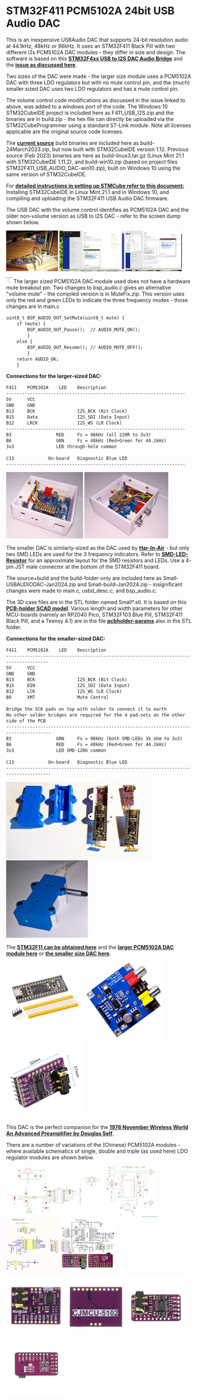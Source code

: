 # STM32F411 PCM5102A 24bit USB Audio DAC

This is an inexpensive USBAudio DAC that supports 24-bit resolution audio at 44.1kHz, 48kHz or 96kHz. It uses an STM32F411 Black Pill with two different i2s PCM5102A DAC modules - they differ in size and design. The software is based on this [**STM32F4xx USB to I2S DAC Audio Bridge**](https://github.com/har-in-air/STM32F411_USB_AUDIO_DAC) and the [**issue as discussed here**](https://github.com/har-in-air/STM32F411_USB_AUDIO_DAC/issues/7).

Two sizes of the DAC were made - the larger size module uses a PCM5102A DAC with three LDO regulators but with no mute control pin, and the (much) smaller sized DAC uses two LDO regulators and has a mute control pin. 

The volume control code modifications as discussed in the issue linked to above, was added to a windows port of the code. The Windows 10 STM32CubeIDE project is included here as F411_USB_I2S.zip and the binaries are in build.zip - the hex file can directly be uploaded via the STM32CubeProgrammer using a standard ST-Link module. Note all licenses applicable are the original source code licenses. 

The [**current source**](https://github.com/har-in-air/STM32F411_USB_AUDIO_DAC/issues/14) build binaries are included here as build-24March2023.zip, but now built with STM32CubeIDE version 1.12. Previous source (Feb 2023) binaries are here as build-linux3.tar.gz (Linux Mint 21.1 with STM32CubeIDE 1.11.2), and build-win10.zip (based on project files STM32F411_USB_AUDIO_DAC-win10.zip), built on Windows 10 using the same version of STM32CubeIDE.

For [**detailed instructions in setting up STMCube refer to this document:**](https://github.com/TobiasVanDyk/STM32F411-PCM5102A-24bit-USB-Audio-DAC/blob/main/Linux-Mint-211-and-Windows-10-compiling-and-uploading-the-STM32F411-USB-Audio-DAC-firmware.pdf) Installing STM32CubeIDE in Linux Mint 21.1 and in Windows 10, and compiling and uploading the STM32F411 USB Audio DAC firmware.

The USB DAC with the volume control identifies as PCM5102A DAC and the older non-volume version as USB to I2S DAC - refer to the screen dump shown below.

<p align="left">
<img src="images/dac1.jpg" height="110" /> 
<img src="images/dac2.jpg" height="110" /> 
<img src="images/dac3.jpg" height="110" /> 
</p>

<img src="images/MuteFix.jpg" width="16" height="16"/> The larger sized PCM5102A DAC module used does not have a hardware mute breakout pin. Two changes to bsp_audio.c gives an alternative "volume mute" - the compiled version is in MuteFix.zip. This version uses only the red and green LEDs to indicate the three frequency modes - those changes are in main.c
``` 
uint8_t BSP_AUDIO_OUT_SetMute(uint8_t mute) {
	if (mute) {
		BSP_AUDIO_OUT_Pause();  // AUDIO_MUTE_ON();
		}
	else {
		BSP_AUDIO_OUT_Resume(); // AUDIO_MUTE_OFF();
		}
	return AUDIO_OK;
	}

``` 

**Connections for the larger-sized DAC:**
``` 
F411    PCM5102A    LED    Description 
--------------------------------------------------------------------
5V      VCC
GND     GND            
B13     BCK                I2S_BCK (Bit Clock)
B15     Data               I2S_SDI (Data Input)
B12     LRCK               I2S_WS (LR Clock)
-------------------------------------------------------------------- 
B3                 RED     Fs = 96kHz (all 220R to 3v3)
B6                 GRN     Fs = 48kHz (Red+Green for 44.1kHz)
3v3                LED through-hole common
 
C13             On-board   Diagnostic Blue LED
--------------------------------------------------------------------
``` 
<p align="left">
<img src="images/dac8.jpg" height="180" /> 
<img src="images/dac9.jpg" height="180" /> 
</p>

The smaller DAC is similarly-sized as the DAC used by [**Har-In-Air**](https://github.com/har-in-air/STM32F411_USB_AUDIO_DAC) - but only two SMD LEDs are used for the 3 frequency indicators. Refer to [**SMD-LED-Resistor**](https://github.com/TobiasVanDyk/STM32F411-PCM5102A-24bit-USB-Audio-DAC/blob/main/images/SMD-LED-Resistor.png) for an approximate layout for the SMD resistors and LEDs. Use a 4-pin JST male connector at the bottom of the STM32F411 board.

The source+build and the build-folder-only are included here as Small-USBAUDIODAC-Jan2024.zip and Small-build-Jan2024.zip - insignificant changes were made to main.c, usbd_desc.c, and bsp_audio.c.

The 3D case files are in the STL folder named Small*.stl. It is based on this [**PCB-holder SCAD model**](https://www.thingiverse.com/thing:4061855). Various length and width parameters for other MCU-boards (namely an RP2040 Pico, STM32F103 Blue Pill, STM32F411 Black Pill, and a Teensy 4.1) are in the file [**pcbholder-params**](https://github.com/TobiasVanDyk/STM32F411-PCM5102A-24bit-USB-Audio-DAC/blob/main/stl/pcbholder-params.txt) also in the STL folder.

**Connections for the smaller-sized DAC:**
``` 
F411    PCM5102A    LED    Description 
--------------------------------------------------------------------------------------
5V      VCC
GND     GND            
B13     BCK                I2S_BCK (Bit Clock)
B15     DIN                I2S_SDI (Data Input)
B12     LCK                I2S_WS (LR Clock)
B8      XMT                Mute Control

Bridge the SCK pads on top with solder to connect it to earth
No other solder bridges are required for the 4 pad-sets on the other side of the PCB
--------------------------------------------------------------------------------------- 
B3                 GRN     Fs = 96kHz (both SMD-LEDs 1k ohm to 3v3)
B6                 RED     Fs = 48kHz (Red+Green for 44.1kHz)
3v3                LED SMD-1206 common
 
C13             On-board   Diagnostic Blue LED
---------------------------------------------------------------------------------------
``` 
<p align="left">
<img src="images/Pic3.png" height="210" /> 
<img src="images/Pic6.png" height="210" /> 
</p>



The [**STM32F11 can be obtained here**](https://www.robotics.org.za/STM32F411CEU6-MOD) and the [**larger PCM5102A DAC module here**](https://www.robotics.org.za/PCM5102) or [**the smaller size DAC here**](https://botshop.co.za/products/pcm5102-dac-i2s-interface-decoder-sound-card-board-digital-audio-gy-pcm5102-phat-format-player-module-for-raspberry-pi).

<p align="left">
<img src="images/mcu.jpg" height="210" />   
<img src="images/dac.jpg" height="210" />
<img src="images/dac-small.jpg" height="210" />
</p>

This DAC is the perfect companion for the [**1976 November Wireless World An Advanced Preamplifier by Douglas Self**](https://github.com/TobiasVanDyk/Building-the-Advanced-Preamplifier-1976-Douglas-Self). 

There are a number of variations of the (Chinese) PCM5102A modules - where available schematics of single, double and triple (as used here) LDO regulator modules are shown below.

<p align="left">
<img src="images/pcm5102a-singleLDOa.jpg" height="140" /> 
<img src="images/pcm5102a-singleLDOb.png" height="140" /> 
<img src="images/CJMCU-5102.png" height="140" />
<img src="images/pcm5102a-doubleLDO.jpg" height="140" /> 
</p>
<p align="left">
<img src="images/pcm5102a-singleLDOtop.jpg" height="160" /> 
<img src="images/pcm5102a-singleLDObottom.jpg" height="160" /> 
<img src="images/pcm5102a-doubleLDOtop.jpg" height="160" /> 
<img src="images/pcm5102a-doubleLDObottom.jpg" height="160" />	
</p>
